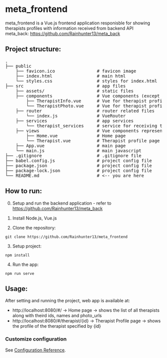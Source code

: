 # meta_frontend
meta_frontend is a Vue.js frontend application responisble for showing therapists profiles with information received from backend API <br/>
meta_back: https://github.com/Rainhunter13/meta_back

## Project structure:
<pre>
.                             
├── public                
    ├── favicon.ico                # favicon image       
    ├── index.html                 # main html        
    └── styles.css                 # styles for index.html        
├── src                            # app files
    ├── assets/                    # static files      
    ├── components                 # Vue components (except whole page components)
        ├── TherapistInfo.vue      # Vue for therapist profile information
        └── TherapistPhoto.vue     # Vue for therapist profile photo           
    ├── router                     # router related files
        └── index.js               # VueRouter
    ├── services                   # app services
        └── therapist_services     # service for receiving therapist info from backend API
    ├── views                      # Vue components representing a page
        ├── Home.vue               # Home page              
        └── Therapist.vue          # Therapist profile page
    ├── App.vue                    # main page      
    └── main.js                    # main javascript              
├── .gitignore                     # .gitignore file                 
├── babel.config.js                # project config file                     
├── package.json                   # project config file
├── package-lock.json              # project config file
└── README.md                      # <-- you are here
</pre>      

## How to run:

0. Setup and run the backend application - refer to https://github.com/Rainhunter13/meta_back

1. Install Node.js, Vue.js

2. Clone the repository:
```
git clone https://github.com/Rainhunter13/meta_frontend
```

3. Setup project:
```
npm install
```

4. Run the app:
```
npm run serve
```

## Usage:

After setting and running the project, web app is available at:
- http://localhost:8080/#/ -> Home page -> shows the list of all therapists along with theird ids, names and photo_urls
- http://localhost:8080/#/therapist/{id} -> Therapist Profile page -> shows the profile of the therapist specified by {id}

### Customize configuration
See [Configuration Reference](https://cli.vuejs.org/config/).
